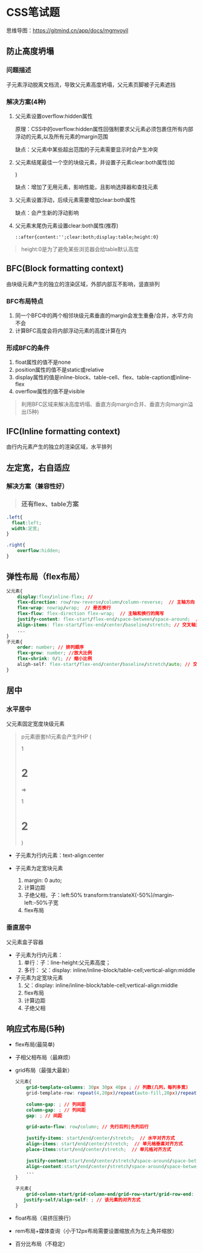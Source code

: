 # CSS笔试题

思维导图：https://gitmind.cn/app/docs/mgmvoyil

## 防止高度坍塌

### 问题描述

子元素浮动脱离文档流，导致父元素高度坍塌，父元素页脚被子元素遮挡

### 解决方案(4种)

1. 父元素设置overflow:hidden属性

   原理：CSS中的overflow:hidden属性回强制要求父元素必须包裹住所有内部浮动的元素,以及所有元素的margin范围

   缺点：父元素中某些超出范围的子元素需要显示时会产生冲突

2. 父元素结尾最佳一个空的块级元素，并设置子元素clear:both属性(如<div style="clear:both"/>)

   缺点：增加了无用元素，影响性能，且影响选择器和查找元素

3. 父元素设置浮动，后续元素需要增加clear:both属性

   缺点：会产生新的浮动影响

4. 父元素末尾伪元素设置clear:both属性(推荐)

   `::after{content:'';clear:both;display:table;height:0}`

> height:0是为了避免某些浏览器会给table默认高度

## BFC(Block formatting context)

由块级元素产生的独立的渲染区域，外部内部互不影响，竖直排列

### BFC布局特点

1. 同一个BFC中的两个相邻块级元素垂直的margin会发生重叠/合并，水平方向不会
2. 计算BFC高度会将内部浮动元素的高度计算在内

### 形成BFC的条件

1. float属性的值不是none
2. position属性的值不是static或relative
3. display属性的值是inline-block、table-cell、flex、table-caption或inline-flex
4. overflow属性的值不是visible

> 利用BFC区域来解决高度坍塌、垂直方向margin合并、垂直方向margin溢出(5种)

## IFC(Inline formatting context)

由行内元素产生的独立的渲染区域，水平排列

## 左定宽，右自适应

### 解决方案（兼容性好）

> ### 还有flex、table方案

```css
.left{
  float:left;
  width:定宽;
}

.right{
    overflow:hidden;
}
```

## 弹性布局（flex布局）

```css
父元素{
    display:flex/inline-flex; //
    flex-direction: row/row-reverse/column/column-reverse;  // 主轴方向
    flex-wrap: nowrap/wrap;  // 是否换行
    flex-flow: flex-direction flex-wrap;  // 主轴和换行的简写
    justify-content: flex-start/flex-end/space-between/space-around;  // 主轴对齐方式
    align-items: flex-start/flex-end/center/baseline/stretch; // 交叉轴对齐方式(基线)
    ...
}
子元素{
    order: number; // 排列顺序
    flex-grow: number; //放大比例
    flex-shrink: 0/1; // 缩小比例
    aligh-self: flex-start/flex-end/center/baseline/stretch/auto; // 交叉轴对齐方式(基线)
}
```

## 居中

### 水平居中

父元素固定宽度块级元素

> p元素嵌套h1元素会产生PHP (<p>1<h1>2</h1></p> => <p />1<h1>2</h1><p />)

- 子元素为行内元素：text-align:center

  

- 子元素为定宽块元素

  1. margin: 0 auto;
  2. 计算边距
  3. 子绝父相，子：left:50% transform:translateX(-50%)/margin-left:-50%子宽
  4. flex布局

### 垂直居中

父元素盒子容器

- 子元素为行内元素：
  1. 单行：子：line-height:父元素高度；
  2. 多行： 父：display: inline/inline-block/table-cell;vertical-align:middle
- 子元素为定宽块元素
  1. 父：display: inline/inline-block/table-cell;vertical-align:middle
  2. flex布局
  3. 计算边距
  4. 子绝父相

## 响应式布局(5种)

- flex布局(最简单)

- 子相父相布局（最麻烦）

- grid布局（最强大最新）

  ```css
  父元素{
      grid-template-columns: 30px 30px 40px ; // 列数(几列，每列多宽)
      grid-template-row: repeat(4,20px)/repeat(auto-fill,20px)/repeat(3,1fr); // 行数(fr:等分，minmax()范围)
          
      column-gap: ; // 列间距
      column-gap: ; // 列间距
      gap: ; // 间距
      
      grid-auto-flow: row/column; // 先行后列|先列后行
      
      justify-items: start/end/center/stretch;  // 水平对齐方式
      align-items: start/end/center/stretch;  // 单元格垂直对齐方式
      place-items:start/end/center/stretch;  // 单元格对齐方式
      
      justify-content:start/end/center/stretch/space-around/space-between/space-evenly; // 整个区域对齐方式
      align-content:start/end/center/stretch/space-around/space-between/space-evenly;
      ...
  }
  
  子元素{
      grid-column-start/grid-column-end/grid-row-start/grid-row-end: ; // 指定该元素的具体位置(哪根网格线)
     justify-self/align-self: ; // 该元素的对齐方式
  }
  ```

  

- float布局（易挤压换行）

- rem布局+媒体查询（小于12px布局需要设置缩放点为左上角并缩放）

- 百分比布局（不稳定）



